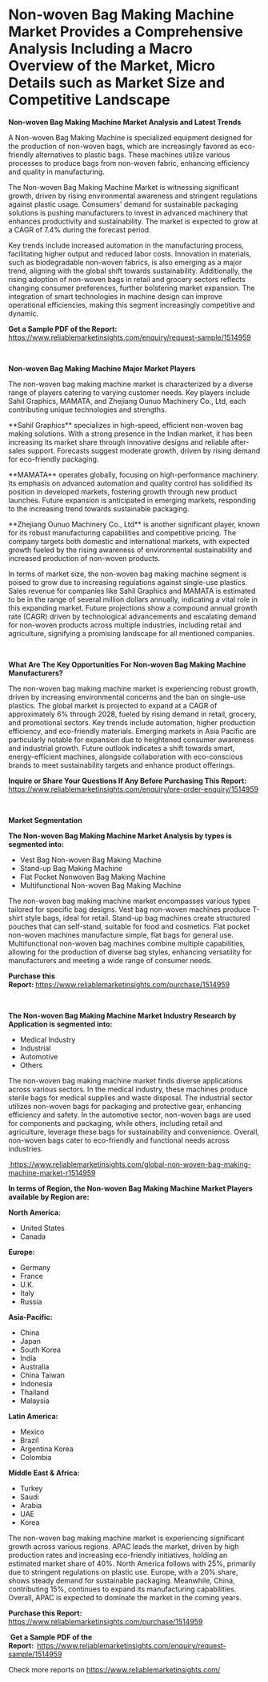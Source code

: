 <p><h1>Non-woven Bag Making Machine Market Provides a Comprehensive Analysis Including a Macro Overview of the Market, Micro Details such as Market Size and Competitive Landscape</h1></p><p><strong>Non-woven Bag Making Machine Market Analysis and Latest Trends</strong></p>
<p><p>A Non-woven Bag Making Machine is specialized equipment designed for the production of non-woven bags, which are increasingly favored as eco-friendly alternatives to plastic bags. These machines utilize various processes to produce bags from non-woven fabric, enhancing efficiency and quality in manufacturing. </p><p>The Non-woven Bag Making Machine Market is witnessing significant growth, driven by rising environmental awareness and stringent regulations against plastic usage. Consumers' demand for sustainable packaging solutions is pushing manufacturers to invest in advanced machinery that enhances productivity and sustainability. The market is expected to grow at a CAGR of 7.4% during the forecast period. </p><p>Key trends include increased automation in the manufacturing process, facilitating higher output and reduced labor costs. Innovation in materials, such as biodegradable non-woven fabrics, is also emerging as a major trend, aligning with the global shift towards sustainability. Additionally, the rising adoption of non-woven bags in retail and grocery sectors reflects changing consumer preferences, further bolstering market expansion. The integration of smart technologies in machine design can improve operational efficiencies, making this segment increasingly competitive and dynamic.</p></p>
<p><strong>Get a Sample PDF of the Report:&nbsp;</strong> <a href="https://www.reliablemarketinsights.com/enquiry/request-sample/1514959?utm_campaign=1932&utm_medium=2&utm_source=Github&utm_content=ia&utm_term=18012025&utm_id=non-woven-bag-making-machine">https://www.reliablemarketinsights.com/enquiry/request-sample/1514959</a></p>
<p>&nbsp;</p>
<p><strong>Non-woven Bag Making Machine Major Market Players</strong></p>
<p><p>The non-woven bag making machine market is characterized by a diverse range of players catering to varying customer needs. Key players include Sahil Graphics, MAMATA, and Zhejiang Ounuo Machinery Co., Ltd, each contributing unique technologies and strengths.</p><p>**Sahil Graphics** specializes in high-speed, efficient non-woven bag making solutions. With a strong presence in the Indian market, it has been increasing its market share through innovative designs and reliable after-sales support. Forecasts suggest moderate growth, driven by rising demand for eco-friendly packaging.</p><p>**MAMATA** operates globally, focusing on high-performance machinery. Its emphasis on advanced automation and quality control has solidified its position in developed markets, fostering growth through new product launches. Future expansion is anticipated in emerging markets, responding to the increasing trend towards sustainable packaging.</p><p>**Zhejiang Ounuo Machinery Co., Ltd** is another significant player, known for its robust manufacturing capabilities and competitive pricing. The company targets both domestic and international markets, with expected growth fueled by the rising awareness of environmental sustainability and increased production of non-woven products.</p><p>In terms of market size, the non-woven bag making machine segment is poised to grow due to increasing regulations against single-use plastics. Sales revenue for companies like Sahil Graphics and MAMATA is estimated to be in the range of several million dollars annually, indicating a vital role in this expanding market. Future projections show a compound annual growth rate (CAGR) driven by technological advancements and escalating demand for non-woven products across multiple industries, including retail and agriculture, signifying a promising landscape for all mentioned companies.</p></p>
<p>&nbsp;</p>
<p><strong>What Are The Key Opportunities For Non-woven Bag Making Machine Manufacturers?</strong></p>
<p><p>The non-woven bag making machine market is experiencing robust growth, driven by increasing environmental concerns and the ban on single-use plastics. The global market is projected to expand at a CAGR of approximately 6% through 2028, fueled by rising demand in retail, grocery, and promotional sectors. Key trends include automation, higher production efficiency, and eco-friendly materials. Emerging markets in Asia Pacific are particularly notable for expansion due to heightened consumer awareness and industrial growth. Future outlook indicates a shift towards smart, energy-efficient machines, alongside collaboration with eco-conscious brands to meet sustainability targets and enhance product offerings.</p></p>
<p><strong>Inquire or Share Your Questions If Any Before Purchasing This Report:</strong> <a href="https://www.reliablemarketinsights.com/enquiry/pre-order-enquiry/1514959?utm_campaign=1932&utm_medium=2&utm_source=Github&utm_content=ia&utm_term=18012025&utm_id=non-woven-bag-making-machine">https://www.reliablemarketinsights.com/enquiry/pre-order-enquiry/1514959</a></p>
<p>&nbsp;</p>
<p><strong>Market Segmentation</strong></p>
<p><strong>The Non-woven Bag Making Machine Market Analysis by types is segmented into:</strong></p>
<p><ul><li>Vest Bag Non-woven Bag Making Machine</li><li>Stand-up Bag Making Machine</li><li>Flat Pocket Nonwoven Bag Making Machine</li><li>Multifunctional Non-woven Bag Making Machine</li></ul></p>
<p><p>The non-woven bag making machine market encompasses various types tailored for specific bag designs. Vest bag non-woven machines produce T-shirt style bags, ideal for retail. Stand-up bag machines create structured pouches that can self-stand, suitable for food and cosmetics. Flat pocket non-woven machines manufacture simple, flat bags for general use. Multifunctional non-woven bag machines combine multiple capabilities, allowing for the production of diverse bag styles, enhancing versatility for manufacturers and meeting a wide range of consumer needs.</p></p>
<p><strong>Purchase this Report:&nbsp;</strong><a href="https://www.reliablemarketinsights.com/purchase/1514959?utm_campaign=1932&utm_medium=2&utm_source=Github&utm_content=ia&utm_term=18012025&utm_id=non-woven-bag-making-machine">https://www.reliablemarketinsights.com/purchase/1514959</a></p>
<p>&nbsp;</p>
<p><strong>The Non-woven Bag Making Machine Market Industry Research by Application is segmented into:</strong></p>
<p><ul><li>Medical Industry</li><li>Industrial</li><li>Automotive</li><li>Others</li></ul></p>
<p><p>The non-woven bag making machine market finds diverse applications across various sectors. In the medical industry, these machines produce sterile bags for medical supplies and waste disposal. The industrial sector utilizes non-woven bags for packaging and protective gear, enhancing efficiency and safety. In the automotive sector, non-woven bags are used for components and packaging, while others, including retail and agriculture, leverage these bags for sustainability and convenience. Overall, non-woven bags cater to eco-friendly and functional needs across industries.</p></p>
<p><a href="https://www.reliablemarketinsights.com/global-non-woven-bag-making-machine-market-r1514959?utm_campaign=1932&utm_medium=2&utm_source=Github&utm_content=ia&utm_term=18012025&utm_id=non-woven-bag-making-machine">&nbsp;https://www.reliablemarketinsights.com/global-non-woven-bag-making-machine-market-r1514959</a></p>
<p><strong>In terms of Region, the Non-woven Bag Making Machine Market Players available by Region are:</strong></p>
<p>
    <p> <strong> North America: </strong>
        <ul>
            <li>United States</li>
            <li>Canada</li>
        </ul>
        </p> 
    <p> <strong> Europe: </strong>
        <ul>
            <li>Germany</li>
            <li>France</li>
            <li>U.K.</li>
            <li>Italy</li>
            <li>Russia</li>
        </ul>
        </p> 
    <p> <strong> Asia-Pacific: </strong>
        <ul>
            <li>China</li>
            <li>Japan</li>
            <li>South Korea</li>
            <li>India</li>
            <li>Australia</li>
            <li>China Taiwan</li>
            <li>Indonesia</li>
            <li>Thailand</li>
            <li>Malaysia</li>
        </ul>
        </p> 
    <p> <strong> Latin America: </strong>
        <ul>
            <li>Mexico</li>
            <li>Brazil</li>
            <li>Argentina Korea</li>
            <li>Colombia</li>
        </ul>
        </p> 
    <p> <strong> Middle East & Africa: </strong>
        <ul>
            <li>Turkey</li>
            <li>Saudi</li>
            <li>Arabia</li>
            <li>UAE</li>
            <li>Korea</li>
        </ul>
    </p>
    </p>
<p><p>The non-woven bag making machine market is experiencing significant growth across various regions. APAC leads the market, driven by high production rates and increasing eco-friendly initiatives, holding an estimated market share of 40%. North America follows with 25%, primarily due to stringent regulations on plastic use. Europe, with a 20% share, shows steady demand for sustainable packaging. Meanwhile, China, contributing 15%, continues to expand its manufacturing capabilities. Overall, APAC is expected to dominate the market in the coming years.</p></p>
<p><strong>Purchase this Report: </strong><a href="https://www.reliablemarketinsights.com/purchase/1514959?utm_campaign=1932&utm_medium=2&utm_source=Github&utm_content=ia&utm_term=18012025&utm_id=non-woven-bag-making-machine">https://www.reliablemarketinsights.com/purchase/1514959</a></p>
<p>&nbsp;<strong>Get a Sample PDF of the Report:&nbsp;&nbsp;</strong><a href="https://www.reliablemarketinsights.com/enquiry/request-sample/1514959?utm_campaign=1932&utm_medium=2&utm_source=Github&utm_content=ia&utm_term=18012025&utm_id=non-woven-bag-making-machine">https://www.reliablemarketinsights.com/enquiry/request-sample/1514959</a></p>
<p><strong></strong></p>
<p>Check more reports on <a href="https://www.reliablemarketinsights.com/?utm_campaign=1932&utm_medium=2&utm_source=Github&utm_content=ia&utm_term=18012025&utm_id=non-woven-bag-making-machine">https://www.reliablemarketinsights.com/</a></p>